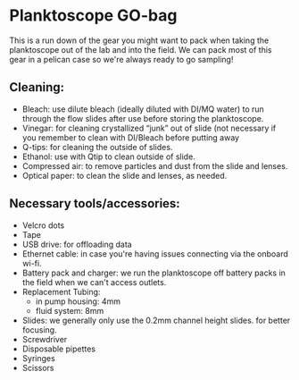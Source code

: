 # Planktoscope GO-bag
This is a run down of the gear you might want to pack when taking the planktoscope out of the lab and into the field. We can pack most of this gear in a pelican case so we're always ready to go sampling!

## Cleaning:
- Bleach: use dilute bleach (ideally diluted with DI/MQ water) to run through the flow slides after use before storing the planktoscope.
- Vinegar: for cleaning crystallized “junk” out of slide (not necessary if you remember to clean with DI/Bleach before putting away 
- Q-tips: for cleaning the outside of slides.
- Ethanol: use with Qtip to clean outside of slide.
- Compressed air: to remove particles and dust from the slide and lenses.
- Optical paper: to clean the slide and lenses, as needed.


## Necessary tools/accessories:
- Velcro dots
- Tape
- USB drive: for offloading data
- Ethernet cable: in case you're having issues connecting via the onboard wi-fi.
- Battery pack and charger: we run the planktoscope off battery packs in the field when we can't access outlets.
- Replacement Tubing: 
    - in pump housing: 4mm
    - fluid system: 8mm
- Slides: we generally only use the 0.2mm channel height slides. for better focusing.
- Screwdriver
- Disposable pipettes
- Syringes
- Scissors





